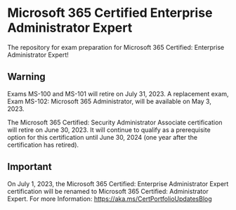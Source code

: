 # Microsoft 365 Certified Enterprise Administrator Expert
The repository for exam preparation for Microsoft 365 Certified: Enterprise Administrator Expert!

## Warning

Exams MS-100 and MS-101 will retire on July 31, 2023. A replacement exam, Exam MS-102: Microsoft 365 Administrator, will be available on May 3, 2023.

The Microsoft 365 Certified: Security Administrator Associate certification will retire on June 30, 2023. It will continue to qualify as a prerequisite option for this certification until June 30, 2024 (one year after the certification has retired).

## Important

On July 1, 2023, the Microsoft 365 Certified: Enterprise Administrator Expert certification will be renamed to Microsoft 365 Certified: Administrator Expert.
For more Information: https://aka.ms/CertPortfolioUpdatesBlog

